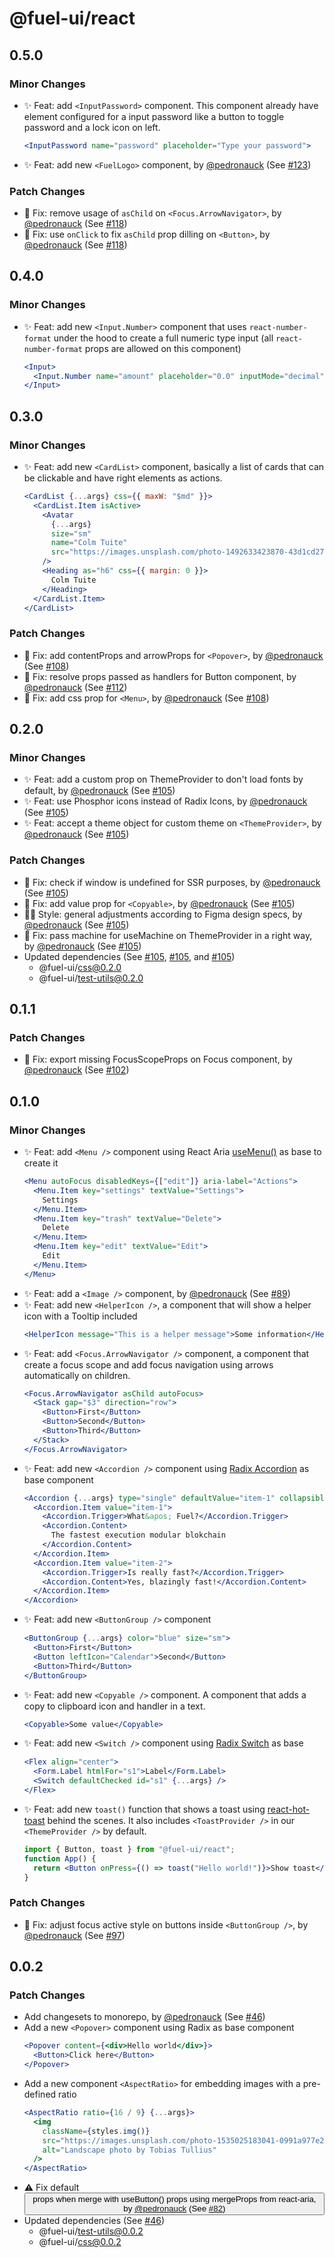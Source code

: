 # @fuel-ui/react

## 0.5.0

### Minor Changes

- ✨ Feat: add `<InputPassword>` component. This component already have element configured for a input password like a button to toggle password and a lock icon on left.
  ````jsx
  <InputPassword name="password" placeholder="Type your password">
  ````
- ✨ Feat: add new `<FuelLogo>` component, by [@pedronauck](https://github.com/pedronauck) (See [#123](https://github.com/FuelLabs/fuel-ui/pull/123))

### Patch Changes

- 🐞 Fix: remove usage of `asChild` on `<Focus.ArrowNavigator>`, by [@pedronauck](https://github.com/pedronauck) (See [#118](https://github.com/FuelLabs/fuel-ui/pull/118))
- 🐞 Fix: use `onClick` to fix `asChild` prop dilling on `<Button>`, by [@pedronauck](https://github.com/pedronauck) (See [#118](https://github.com/FuelLabs/fuel-ui/pull/118))

## 0.4.0

### Minor Changes

- ✨ Feat: add new `<Input.Number>` component that uses `react-number-format` under the hood to create a full numeric type input (all `react-number-format` props are allowed on this component)
  ```jsx
  <Input>
    <Input.Number name="amount" placeholder="0.0" inputMode="decimal" />
  </Input>
  ```

## 0.3.0

### Minor Changes

- ✨ Feat: add new `<CardList>` component, basically a list of cards that can be clickable and have right elements as actions.
  ```jsx
  <CardList {...args} css={{ maxW: "$md" }}>
    <CardList.Item isActive>
      <Avatar
        {...args}
        size="sm"
        name="Colm Tuite"
        src="https://images.unsplash.com/photo-1492633423870-43d1cd2775eb?&w=128&h=128&dpr=2&q=80"
      />
      <Heading as="h6" css={{ margin: 0 }}>
        Colm Tuite
      </Heading>
    </CardList.Item>
  </CardList>
  ```

### Patch Changes

- 🐞 Fix: add contentProps and arrowProps for `<Popover>`, by [@pedronauck](https://github.com/pedronauck) (See [#108](https://github.com/FuelLabs/fuel-ui/pull/108))
- 🐞 Fix: resolve props passed as handlers for Button component, by [@pedronauck](https://github.com/pedronauck) (See [#112](https://github.com/FuelLabs/fuel-ui/pull/112))
- 🐞 Fix: add css prop for `<Menu>`, by [@pedronauck](https://github.com/pedronauck) (See [#108](https://github.com/FuelLabs/fuel-ui/pull/108))

## 0.2.0

### Minor Changes

- ✨ Feat: add a custom prop on ThemeProvider to don't load fonts by default, by [@pedronauck](https://github.com/pedronauck) (See [#105](https://github.com/FuelLabs/fuel-ui/pull/105))
- ✨ Feat: use Phosphor icons instead of Radix Icons, by [@pedronauck](https://github.com/pedronauck) (See [#105](https://github.com/FuelLabs/fuel-ui/pull/105))
- ✨ Feat: accept a theme object for custom theme on `<ThemeProvider>`, by [@pedronauck](https://github.com/pedronauck) (See [#105](https://github.com/FuelLabs/fuel-ui/pull/105))

### Patch Changes

- 🐞 Fix: check if window is undefined for SSR purposes, by [@pedronauck](https://github.com/pedronauck) (See [#105](https://github.com/FuelLabs/fuel-ui/pull/105))
- 🐞 Fix: add value prop for `<Copyable>`, by [@pedronauck](https://github.com/pedronauck) (See [#105](https://github.com/FuelLabs/fuel-ui/pull/105))
- 💅🏻 Style: general adjustments according to Figma design specs, by [@pedronauck](https://github.com/pedronauck) (See [#105](https://github.com/FuelLabs/fuel-ui/pull/105))
- 🐞 Fix: pass machine for useMachine on ThemeProvider in a right way, by [@pedronauck](https://github.com/pedronauck) (See [#105](https://github.com/FuelLabs/fuel-ui/pull/105))
- Updated dependencies (See [#105](https://github.com/FuelLabs/fuel-ui/pull/105), [#105](https://github.com/FuelLabs/fuel-ui/pull/105), and [#105](https://github.com/FuelLabs/fuel-ui/pull/105))
  - @fuel-ui/css@0.2.0
  - @fuel-ui/test-utils@0.2.0

## 0.1.1

### Patch Changes

- 🐞 Fix: export missing FocusScopeProps on Focus component, by [@pedronauck](https://github.com/pedronauck) (See [#102](https://github.com/FuelLabs/fuel-ui/pull/102))

## 0.1.0

### Minor Changes

- ✨ Feat: add `<Menu />` component using React Aria [useMenu()](https://react-spectrum.adobe.com/react-aria/useMenu.html) as base to create it
  ```jsx
  <Menu autoFocus disabledKeys={["edit"]} aria-label="Actions">
    <Menu.Item key="settings" textValue="Settings">
      Settings
    </Menu.Item>
    <Menu.Item key="trash" textValue="Delete">
      Delete
    </Menu.Item>
    <Menu.Item key="edit" textValue="Edit">
      Edit
    </Menu.Item>
  </Menu>
  ```
- ✨ Feat: add a `<Image />` component, by [@pedronauck](https://github.com/pedronauck) (See [#89](https://github.com/FuelLabs/fuel-ui/pull/89))
- ✨ Feat: add new `<HelperIcon />`, a component that will show a helper icon with a Tooltip included
  ```jsx
  <HelperIcon message="This is a helper message">Some information</HelperIcon>
  ```
- ✨ Feat: add `<Focus.ArrowNavigator />` component, a component that create a focus scope and add focus navigation using arrows automatically on children.
  ```jsx
  <Focus.ArrowNavigator asChild autoFocus>
    <Stack gap="$3" direction="row">
      <Button>First</Button>
      <Button>Second</Button>
      <Button>Third</Button>
    </Stack>
  </Focus.ArrowNavigator>
  ```
- ✨ Feat: add new `<Accordion />` component using [Radix Accordion](https://www.radix-ui.com/docs/primitives/components/accordion) as base component
  ```jsx
  <Accordion {...args} type="single" defaultValue="item-1" collapsible>
    <Accordion.Item value="item-1">
      <Accordion.Trigger>What&apos; Fuel?</Accordion.Trigger>
      <Accordion.Content>
        The fastest execution modular blokchain
      </Accordion.Content>
    </Accordion.Item>
    <Accordion.Item value="item-2">
      <Accordion.Trigger>Is really fast?</Accordion.Trigger>
      <Accordion.Content>Yes, blazingly fast!</Accordion.Content>
    </Accordion.Item>
  </Accordion>
  ```
- ✨ Feat: add new `<ButtonGroup />` component
  ```jsx
  <ButtonGroup {...args} color="blue" size="sm">
    <Button>First</Button>
    <Button leftIcon="Calendar">Second</Button>
    <Button>Third</Button>
  </ButtonGroup>
  ```
- ✨ Feat: add new `<Copyable />` component. A component that adds a copy to clipboard icon and handler in a text.
  ```jsx
  <Copyable>Some value</Copyable>
  ```
- ✨ Feat: add new `<Switch />` component using [Radix Switch](https://www.radix-ui.com/docs/primitives/components/switch) as base
  ```jsx
  <Flex align="center">
    <Form.Label htmlFor="s1">Label</Form.Label>
    <Switch defaultChecked id="s1" {...args} />
  </Flex>
  ```
- ✨ Feat: add new `toast()` function that shows a toast using [react-hot-toast](https://react-hot-toast.com/) behind the scenes. It also includes `<ToastProvider />` in our `<ThemeProvider />` by default.
  ```jsx
  import { Button, toast } from "@fuel-ui/react";
  function App() {
    return <Button onPress={() => toast("Hello world!")}>Show toast</Button>;
  }
  ```

### Patch Changes

- 🐞 Fix: adjust focus active style on buttons inside `<ButtonGroup />`, by [@pedronauck](https://github.com/pedronauck) (See [#97](https://github.com/FuelLabs/fuel-ui/pull/97))

## 0.0.2

### Patch Changes

- Add changesets to monorepo, by [@pedronauck](https://github.com/pedronauck) (See [#46](https://github.com/FuelLabs/fuel-ui/pull/46))
- Add a new `<Popover>` component using Radix as base component
  ```jsx
  <Popover content={<div>Hello world</div>}>
    <Button>Click here</Button>
  </Popover>
  ```
- Add a new component `<AspectRatio>` for embedding images with a pre-defined ratio
  ```jsx
  <AspectRatio ratio={16 / 9} {...args}>
    <img
      className={styles.img()}
      src="https://images.unsplash.com/photo-1535025183041-0991a977e25b?w=300&dpr=2&q=80"
      alt="Landscape photo by Tobias Tullius"
    />
  </AspectRatio>
  ```
- ⚠️ Fix default <Button> props when merge with useButton() props using mergeProps from react-aria, by [@pedronauck](https://github.com/pedronauck) (See [#82](https://github.com/FuelLabs/fuel-ui/pull/82))
- Updated dependencies (See [#46](https://github.com/FuelLabs/fuel-ui/pull/46))
  - @fuel-ui/test-utils@0.0.2
  - @fuel-ui/css@0.0.2
